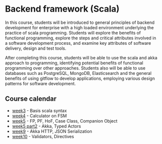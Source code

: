 # Backend framework (Scala)

In this course, students will be introduced to general principles of backend development 
for enterprise with a high loaded environment underlying the practice of scala 
programming. Students will explore the benefits of functional programming, explore 
the steps and critical attributes involved in a software development process, 
and examine key attributes of software delivery, design and test tools. 

After completing this course, students will be able to use the scala and akka approach 
to programming, identifying potential benefits of functional programming over other 
approaches. Students also will be able to use databases such as PostgreSQL, MongoDB, 
Elasticsearch and the general benefits of using gitflow to develop applications, 
employing various design patterns for software development.

## Course calendar

- [week3](week3) - Basis scala syntax
- [week4](week4) - Calculator on FSM
- [week5](week5) - FP, PF, HoF, Case Class, Companion Object
- [week5 part2](week5_2) - Akka, Typed Actors
- [week9](week9) - Akka HTTP, JSON Serialization
- [week10](week10) - Validators, Directives

